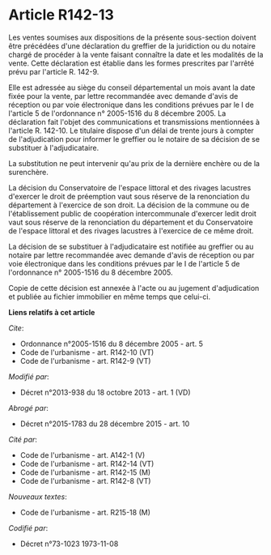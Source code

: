 # Article R142-13

Les ventes soumises aux dispositions de la présente sous-section doivent être précédées d'une déclaration du greffier de la
juridiction ou du notaire chargé de procéder à la vente faisant connaître la date et les modalités de la vente. Cette
déclaration est établie dans les formes prescrites par l'arrêté prévu par l'article R. 142-9. 

Elle est adressée au siège du conseil départemental un mois avant la date fixée pour la vente, par lettre recommandée avec
demande d'avis de réception ou par voie électronique dans les conditions prévues par le I de l'article 5 de l'ordonnance n°
2005-1516 du 8 décembre 2005. La déclaration fait l'objet des communications et transmissions mentionnées à l'article R.
142-10. Le titulaire dispose d'un délai de trente jours à compter de l'adjudication pour informer le greffier ou le notaire
de sa décision de se substituer à l'adjudicataire. 

La substitution ne peut intervenir qu'au prix de la dernière enchère ou de la surenchère. 

La décision du Conservatoire de l'espace littoral et des rivages lacustres d'exercer le droit de préemption vaut sous réserve
de la renonciation du département à l'exercice de son droit. La décision de la commune ou de l'établissement public de
coopération intercommunale d'exercer ledit droit vaut sous réserve de la renonciation du département et du Conservatoire de
l'espace littoral et des rivages lacustres à l'exercice de ce même droit. 

La décision de se substituer à l'adjudicataire est notifiée au greffier ou au notaire par lettre recommandée avec demande
d'avis de réception ou par voie électronique dans les conditions prévues par le I de l'article 5 de l'ordonnance n° 2005-1516
du 8 décembre 2005. 

Copie de cette décision est annexée à l'acte ou au jugement d'adjudication et publiée au fichier immobilier en même temps que
celui-ci.

**Liens relatifs à cet article**

_Cite_:

  - Ordonnance n°2005-1516 du 8 décembre 2005 - art. 5
  - Code de l'urbanisme - art. R142-10 (VT)
  - Code de l'urbanisme - art. R142-9 (VT)

_Modifié par_:

  - Décret n°2013-938 du 18 octobre 2013 - art. 1 (VD)

_Abrogé par_:

  - Décret n°2015-1783 du 28 décembre 2015 - art. 10

_Cité par_:

  - Code de l'urbanisme - art. A142-1 (V)
  - Code de l'urbanisme - art. R142-14 (VT)
  - Code de l'urbanisme - art. R142-15 (M)
  - Code de l'urbanisme - art. R142-8 (VT)

_Nouveaux textes_:

  - Code de l'urbanisme - art. R215-18 (M)

_Codifié par_:

  - Décret n°73-1023 1973-11-08
